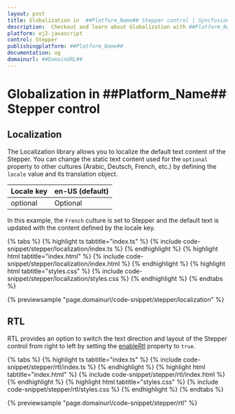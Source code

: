 ```yaml
---
layout: post
title: Globalization in  ##Platform_Name## Stepper control | Syncfusion
description:  Checkout and learn about Globalization with ##Platform_Name## Stepper control of Syncfusion Essential JS 2 and more details.
platform: ej2-javascript
control: Stepper
publishingplatform: ##Platform_Name##
documentation: ug
domainurl: ##DomainURL##
---
```


# Globalization in ##Platform_Name## Stepper control

## Localization

The Localization library allows you to localize the default text content of the Stepper. You can change the static text content used for the `optional` property to other cultures (Arabic, Deutsch, French, etc.) by defining the `locale` value and its translation object.

Locale key |en-US (default)
-----|-----
optional | Optional

In this example, the `French` culture is set to Stepper and the default text is updated with the content defined by the locale key.

{% tabs %}
{% highlight ts tabtitle="index.ts" %}
{% include code-snippet/stepper/localization/index.ts %}
{% endhighlight %}
{% highlight html tabtitle="index.html" %}
{% include code-snippet/stepper/localization/index.html %}
{% endhighlight %}
{% highlight html tabtitle="styles.css" %}
{% include code-snippet/stepper/localization/styles.css %}
{% endhighlight %}
{% endtabs %}

{% previewsample "page.domainurl/code-snippet/stepper/localization" %}

## RTL

RTL provides an option to switch the text direction and layout of the Stepper control from right to left by setting the [enableRtl](https://ej2.syncfusion.com/documentation/api/stepper#enablertl) property to `true`.

{% tabs %}
{% highlight ts tabtitle="index.ts" %}
{% include code-snippet/stepper/rtl/index.ts %}
{% endhighlight %}
{% highlight html tabtitle="index.html" %}
{% include code-snippet/stepper/rtl/index.html %}
{% endhighlight %}
{% highlight html tabtitle="styles.css" %}
{% include code-snippet/stepper/rtl/styles.css %}
{% endhighlight %}
{% endtabs %}

{% previewsample "page.domainurl/code-snippet/stepper/rtl" %}